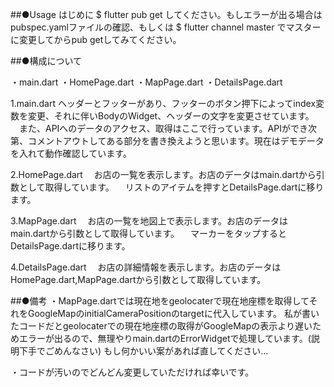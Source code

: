 ##●Usage
はじめに
$ flutter pub get
してください。もしエラーが出る場合はpubspec.yamlファイルの確認、もしくは
$ flutter channel master
でマスターに変更してからpub getしてみてください。

##●構成について

・main.dart
・HomePage.dart
・MapPage.dart
・DetailsPage.dart

 1.main.dart
  ヘッダーとフッターがあり、フッターのボタン押下によってindex変数を変更、それに伴いBodyのWidget、ヘッダーの文字を変更させています。
　また、APIへのデータのアクセス、取得はここで行っています。APIができ次第、コメントアウトしてある部分を書き換えようと思います。現在はデモデータを入れて動作確認しています。

 2.HomePage.dart
　お店の一覧を表示します。お店のデータはmain.dartから引数として取得しています。
　リストのアイテムを押すとDetailsPage.dartに移ります。

 3.MapPage.dart
　お店の一覧を地図上で表示します。お店のデータはmain.dartから引数として取得しています。
　マーカーをタップするとDetailsPage.dartに移ります。

 4.DetailsPage.dart
　お店の詳細情報を表示します。お店のデータはHomePage.dart,MapPage.dartから引数として取得しています。

##●備考
・MapPage.dartでは現在地をgeolocaterで現在地座標を取得してそれをGoogleMapのinitialCameraPositionのtargetに代入しています。
私が書いたコードだとgeolocaterでの現在地座標の取得がGoogleMapの表示より遅いためエラーが出るので、無理やりmain.dartのErrorWidgetで処理しています。(説明下手でごめんなさい)
もし何かいい案があれば直してください...

・コードが汚いのでどんどん変更していただければ幸いです。
